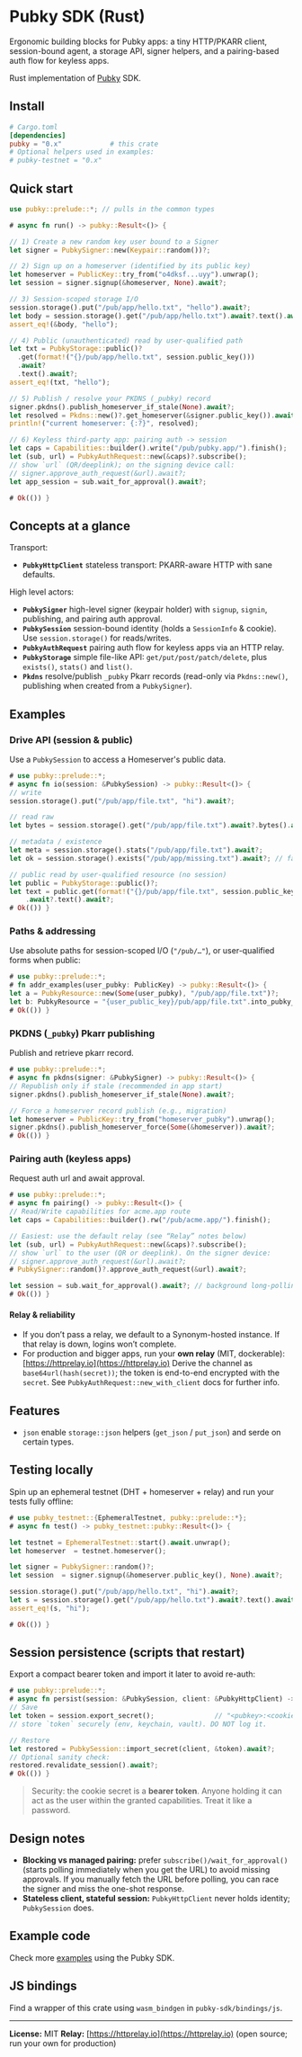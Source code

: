 # Pubky SDK (Rust)

Ergonomic building blocks for Pubky apps: a tiny HTTP/PKARR client, session-bound agent, a storage API, signer helpers, and a pairing-based auth flow for keyless apps.

Rust implementation of [Pubky](https://github.com/pubky/pubky-core) SDK.

## Install

```toml
# Cargo.toml
[dependencies]
pubky = "0.x"            # this crate
# Optional helpers used in examples:
# pubky-testnet = "0.x"
```

## Quick start

```rust no_run
use pubky::prelude::*; // pulls in the common types

# async fn run() -> pubky::Result<()> {

// 1) Create a new random key user bound to a Signer
let signer = PubkySigner::new(Keypair::random())?;

// 2) Sign up on a homeserver (identified by its public key)
let homeserver = PublicKey::try_from("o4dksf...uyy").unwrap();
let session = signer.signup(&homeserver, None).await?;

// 3) Session-scoped storage I/O
session.storage().put("/pub/app/hello.txt", "hello").await?;
let body = session.storage().get("/pub/app/hello.txt").await?.text().await?;
assert_eq!(&body, "hello");

// 4) Public (unauthenticated) read by user-qualified path
let txt = PubkyStorage::public()?
  .get(format!("{}/pub/app/hello.txt", session.public_key()))
  .await?
  .text().await?;
assert_eq!(txt, "hello");

// 5) Publish / resolve your PKDNS (_pubky) record
signer.pkdns().publish_homeserver_if_stale(None).await?;
let resolved = Pkdns::new()?.get_homeserver(&signer.public_key()).await;
println!("current homeserver: {:?}", resolved);

// 6) Keyless third-party app: pairing auth -> session
let caps = Capabilities::builder().write("/pub/pubky.app/").finish();
let (sub, url) = PubkyAuthRequest::new(&caps)?.subscribe();
// show `url` (QR/deeplink); on the signing device call:
// signer.approve_auth_request(&url).await?;
let app_session = sub.wait_for_approval().await?;

# Ok(()) }
```

## Concepts at a glance

Transport:

- **`PubkyHttpClient`** stateless transport: PKARR-aware HTTP with sane defaults.

High level actors:

- **`PubkySigner`** high-level signer (keypair holder) with `signup`, `signin`, publishing, and pairing auth approval.
- **`PubkySession`** session-bound identity (holds a `SessionInfo` & cookie). Use `session.storage()` for reads/writes.
- **`PubkyAuthRequest`** pairing auth flow for keyless apps via an HTTP relay.
- **`PubkyStorage`** simple file-like API: `get/put/post/patch/delete`, plus `exists()`, `stats()` and `list()`.
- **`Pkdns`** resolve/publish `_pubky` Pkarr records (read-only via `Pkdns::new()`, publishing when created from a `PubkySigner`).

## Examples

### Drive API (session & public)

Use a `PubkySession` to access a Homeserver's public data.

```rust no_run
# use pubky::prelude::*;
# async fn io(session: &PubkySession) -> pubky::Result<()> {
// write
session.storage().put("/pub/app/file.txt", "hi").await?;

// read raw
let bytes = session.storage().get("/pub/app/file.txt").await?.bytes().await?;

// metadata / existence
let meta = session.storage().stats("/pub/app/file.txt").await?;
let ok = session.storage().exists("/pub/app/missing.txt").await?; // false

// public read by user-qualified resource (no session)
let public = PubkyStorage::public()?;
let text = public.get(format!("{}/pub/app/file.txt", session.public_key()))
    .await?.text().await?;
# Ok(()) }
```

### Paths & addressing

Use absolute paths for session-scoped I/O (`"/pub/…"`), or user-qualified forms when public:

```rust no_run
# use pubky::prelude::*;
# fn addr_examples(user_pubky: PublicKey) -> pubky::Result<()> {
let a = PubkyResource::new(Some(user_pubky), "/pub/app/file.txt")?;
let b: PubkyResource = "{user_public_key}/pub/app/file.txt".into_pubky_resource()?;
# Ok(()) }
```

### PKDNS (`_pubky`) Pkarr publishing

Publish and retrieve pkarr record.

```rust no_run
# use pubky::prelude::*;
# async fn pkdns(signer: &PubkySigner) -> pubky::Result<()> {
// Republish only if stale (recommended in app start)
signer.pkdns().publish_homeserver_if_stale(None).await?;

// Force a homeserver record publish (e.g., migration)
let homeserver = PublicKey::try_from("homeserver_pubky").unwrap();
signer.pkdns().publish_homeserver_force(Some(&homeserver)).await?;
# Ok(()) }
```

### Pairing auth (keyless apps)

Request auth url and await approval.

```rust
# use pubky::prelude::*;
# async fn pairing() -> pubky::Result<()> {
// Read/Write capabilities for acme.app route
let caps = Capabilities::builder().rw("/pub/acme.app/").finish();

// Easiest: use the default relay (see “Relay” notes below)
let (sub, url) = PubkyAuthRequest::new(&caps)?.subscribe();
// show `url` to the user (QR or deeplink). On the signer device:
// signer.approve_auth_request(&url).await?;
# PubkySigner::random()?.approve_auth_request(&url).await?;

let session = sub.wait_for_approval().await?; // background long-polling started by `subscribe`
# Ok(()) }
```

#### Relay & reliability

- If you don’t pass a relay, we default to a Synonym-hosted instance. If that relay is down, logins won’t complete.
- For production and bigger apps, run your **own relay** (MIT, dockerable): [https://httprelay.io](https://httprelay.io)
  Derive the channel as `base64url(hash(secret))`; the token is end-to-end encrypted with the `secret`. See `PubkyAuthRequest::new_with_client` docs for further info.

## Features

- `json` enable `storage::json` helpers (`get_json` / `put_json`) and serde on certain types.

## Testing locally

Spin up an ephemeral testnet (DHT + homeserver + relay) and run your tests fully offline:

```rust
# use pubky_testnet::{EphemeralTestnet, pubky::prelude::*};
# async fn test() -> pubky_testnet::pubky::Result<()> {

let testnet = EphemeralTestnet::start().await.unwrap();
let homeserver  = testnet.homeserver();

let signer = PubkySigner::random()?;
let session  = signer.signup(&homeserver.public_key(), None).await?;

session.storage().put("/pub/app/hello.txt", "hi").await?;
let s = session.storage().get("/pub/app/hello.txt").await?.text().await?;
assert_eq!(s, "hi");

# Ok(()) }
```

## Session persistence (scripts that restart)

Export a compact bearer token and import it later to avoid re-auth:

```rust no_run
# use pubky::prelude::*;
# async fn persist(session: &PubkySession, client: &PubkyHttpClient) -> pubky::Result<()> {
// Save
let token = session.export_secret();               // "<pubkey>:<cookie_secret>"
// store `token` securely (env, keychain, vault). DO NOT log it.

// Restore
let restored = PubkySession::import_secret(client, &token).await?;
// Optional sanity check:
restored.revalidate_session().await?;
# Ok(()) }
```

> Security: the cookie secret is a **bearer token**. Anyone holding it can act as the user within the granted capabilities. Treat it like a password.

## Design notes

- **Blocking vs managed pairing:** prefer `subscribe()/wait_for_approval()` (starts polling immediately when you get the URL) to avoid missing approvals. If you manually fetch the URL before polling, you can race the signer and miss the one-shot response.
- **Stateless client, stateful session:** `PubkyHttpClient` never holds identity; `PubkySession` does.

## Example code

Check more [examples](https://github.com/pubky/pubky-core/tree/main/examples) using the Pubky SDK.

## JS bindings

Find a wrapper of this crate using `wasm_bindgen` in `pubky-sdk/bindings/js`.

---

**License:** MIT
**Relay:** [https://httprelay.io](https://httprelay.io) (open source; run your own for production)
